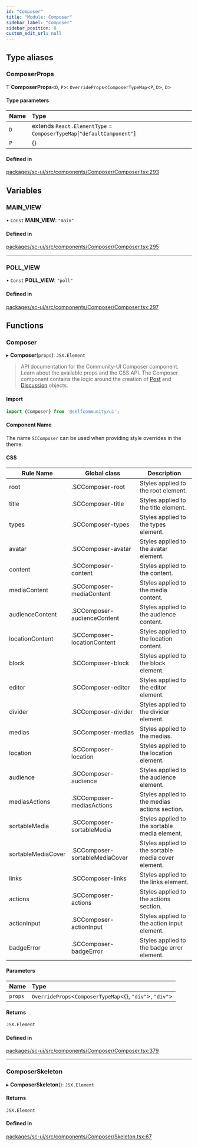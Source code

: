 ```yaml
---
id: "Composer"
title: "Module: Composer"
sidebar_label: "Composer"
sidebar_position: 0
custom_edit_url: null
---
```


## Type aliases

### ComposerProps

Ƭ **ComposerProps**<`D`, `P`\>: `OverrideProps`<`ComposerTypeMap`<`P`, `D`\>, `D`\>

#### Type parameters

| Name | Type |
| :------ | :------ |
| `D` | extends `React.ElementType` = `ComposerTypeMap`[``"defaultComponent"``] |
| `P` | {} |

#### Defined in

[packages/sc-ui/src/components/Composer/Composer.tsx:293](https://github.com/selfcommunity/community-ui/blob/e8a635a/packages/sc-ui/src/components/Composer/Composer.tsx#L293)

## Variables

### MAIN\_VIEW

• `Const` **MAIN\_VIEW**: ``"main"``

#### Defined in

[packages/sc-ui/src/components/Composer/Composer.tsx:295](https://github.com/selfcommunity/community-ui/blob/e8a635a/packages/sc-ui/src/components/Composer/Composer.tsx#L295)

___

### POLL\_VIEW

• `Const` **POLL\_VIEW**: ``"poll"``

#### Defined in

[packages/sc-ui/src/components/Composer/Composer.tsx:297](https://github.com/selfcommunity/community-ui/blob/e8a635a/packages/sc-ui/src/components/Composer/Composer.tsx#L297)

## Functions

### Composer

▸ **Composer**(`props`): `JSX.Element`

> API documentation for the Community-UI Composer component. Learn about the available props and the CSS API.
> The Composer component contains the logic around the creation of [Post](https://developers.selfcommunity.com/docs/apireference/v2/post/create_a_post) and [Discussion](https://developers.selfcommunity.com/docs/apireference/v2/discussion/create_a_discussion) objects.

#### Import
```jsx
import {Composer} from '@selfcommunity/ui';
```
#### Component Name
The name `SCComposer` can be used when providing style overrides in the theme.

#### CSS

|Rule Name|Global class|Description|
|---|---|---|
|root|.SCComposer-root|Styles applied to the root element.|
|title|.SCComposer-title|Styles applied to the title element.|
|types|.SCComposer-types|Styles applied to the types element.|
|avatar|.SCComposer-avatar|Styles applied to the avatar element.|
|content|.SCComposer-content|Styles applied to the content.|
|mediaContent|.SCComposer-mediaContent|Styles applied to the media content.|
|audienceContent|.SCComposer-audienceContent|Styles applied to the audience content.|
|locationContent|.SCComposer-locationContent|Styles applied to the location content.|
|block|.SCComposer-block|Styles applied to the block element.|
|editor|.SCComposer-editor|Styles applied to the editor element.|
|divider|.SCComposer-divider|Styles applied to the divider element.|
|medias|.SCComposer-medias|Styles applied to the medias.|
|location|.SCComposer-location|Styles applied to the location element.|
|audience|.SCComposer-audience|Styles applied to the audience element.|
|mediasActions|.SCComposer-mediasActions|Styles applied to the medias actions section.|
|sortableMedia|.SCComposer-sortableMedia|Styles applied to the sortable media element.|
|sortableMediaCover|.SCComposer-sortableMediaCover|Styles applied to the sortable media cover element.|
|links|.SCComposer-links|Styles applied to the links element.|
|actions|.SCComposer-actions|Styles applied to the actions section.|
|actionInput|.SCComposer-actionInput|Styles applied to the action input element.|
|badgeError|.SCComposer-badgeError|Styles applied to the badge error element.|

#### Parameters

| Name | Type |
| :------ | :------ |
| `props` | `OverrideProps`<`ComposerTypeMap`<{}, ``"div"``\>, ``"div"``\> |

#### Returns

`JSX.Element`

#### Defined in

[packages/sc-ui/src/components/Composer/Composer.tsx:379](https://github.com/selfcommunity/community-ui/blob/e8a635a/packages/sc-ui/src/components/Composer/Composer.tsx#L379)

___

### ComposerSkeleton

▸ **ComposerSkeleton**(): `JSX.Element`

#### Returns

`JSX.Element`

#### Defined in

[packages/sc-ui/src/components/Composer/Skeleton.tsx:67](https://github.com/selfcommunity/community-ui/blob/e8a635a/packages/sc-ui/src/components/Composer/Skeleton.tsx#L67)
